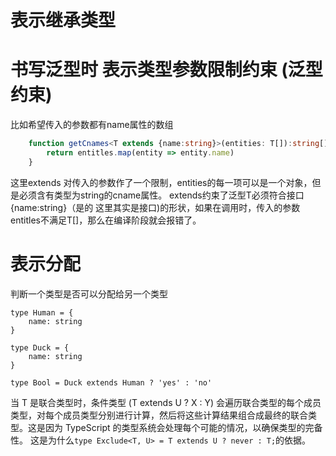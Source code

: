 # 表示继承类型


# 书写泛型时 表示类型参数限制约束 (泛型约束)

比如希望传入的参数都有name属性的数组
```ts
    function getCnames<T extends {name:string}>(entities: T[]):string[]{
        return entitles.map(entity => entity.name)
    }

```

这里extends 对传入的参数作了一个限制，entities的每一项可以是一个对象，但是必须含有类型为string的cname属性。
extends约束了泛型T必须符合接口{name:string}（是的 这里其实是接口)的形状，如果在调用时，传入的参数entitles不满足T[]，那么在编译阶段就会报错了。


# 表示分配

判断一个类型是否可以分配给另一个类型
```
type Human = {
    name: string
}

type Duck = {
    name: string
}

type Bool = Duck extends Human ? 'yes' : 'no'
```


当 T 是联合类型时，条件类型 (T extends U ? X : Y) 会遍历联合类型的每个成员类型，对每个成员类型分别进行计算，然后将这些计算结果组合成最终的联合类型。这是因为 TypeScript 的类型系统会处理每个可能的情况，以确保类型的完备性。
这是为什么`type Exclude<T, U> = T extends U ? never : T;`的依据。